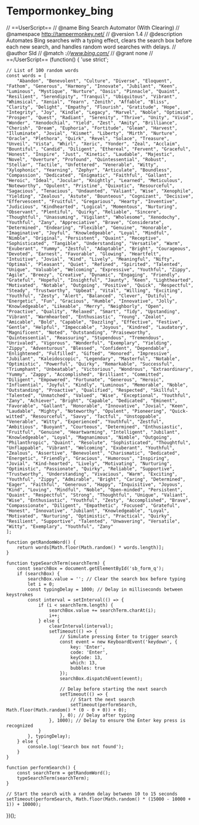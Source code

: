# Tempormonkey_bing

// ==UserScript==
// @name         Bing Search Automator (With Clearing)
// @namespace    http://tampermonkey.net/
// @version      1.4
// @description  Automates Bing searches with a typing effect, clears the search box before each new search, and handles random word searches with delays.
// @author       Sld
// @match        *://www.bing.com/*
// @grant        none
// ==/UserScript==
(function() {
    'use strict';

    // List of 100 random words
    const words = [
        "Abandon", "Benevolent", "Culture", "Diverse", "Eloquent", "Fathom", "Generous", "Harmony", "Innovate", "Jubilant", "Keen", "Luminous", "Mystique", "Nurture", "Oasis", "Pinnacle", "Quaint", "Resilient", "Serendipity", "Tranquil", "Ubiquitous", "Vibrant", "Whimsical", "Xenial", "Yearn", "Zenith", "Affable", "Bliss", "Clarity", "Delight", "Empathy", "Flourish", "Gratitude", "Hope", "Integrity", "Joy", "Kindle", "Legacy", "Marvel", "Noble", "Optimism", "Prosper", "Quest", "Radiant", "Serenity", "Thrive", "Unity", "Vivid", "Wonder", "Xenodochial", "Yield", "Zest", "Amity", "Brilliance", "Cherish", "Dream", "Euphoria", "Fortitude", "Gleam", "Harvest", "Illuminate", "Jovial", "Kismet", "Liberty", "Mirth", "Nurture", "Oracle", "Plethora", "Quirk", "Revel", "Solace", "Treasure", "Unveil", "Vista", "Whirl", "Xeric", "Yonder", "Zeal", "Acclaim", "Bountiful", "Candid", "Diligent", "Ethereal", "Fervent", "Graceful", "Honest", "Inspire", "Just", "Kinetic", "Laudable", "Majestic", "Novel", "Overture", "Profound", "Quintessential", "Robust", "Stellar", "Tactile", "Unfettered", "Venerable", "Witty", "Xylophonic", "Yearning", "Zephyr", "Articulate", "Boundless", "Compassion", "Dedicated", "Enigmatic", "Faithful", "Gallant", "Heroic", "Ideal", "Jocular", "Knightly", "Learned", "Meticulous", "Noteworthy", "Opulent", "Pristine", "Quixotic", "Resourceful", "Sagacious", "Tenacious", "Undaunted", "Valiant", "Wise", "Xenophile", "Yielding", "Zealous", "Astute", "Bounteous", "Cognizant", "Decisive", "Effervescent", "Fruitful", "Gregarious", "Hearty", "Inventive", "Judicious", "Kindhearted", "Logical", "Momentous", "Nurturing", "Observant", "Plentiful", "Quirky", "Reliable", "Sincere", "Thoughtful", "Unassuming", "Vigilant", "Wholesome", "Xenodochy", "Youthful", "Zany", "Appreciative", "Brave", "Considerate", "Determined", "Endearing", "Flexible", "Genuine", "Honorable", "Imaginative", "Joyful", "Knowledgeable", "Loyal", "Mindful", "Nimble", "Original", "Persistent", "Quaint", "Receptive", "Sophisticated", "Tangible", "Understanding", "Versatile", "Warm", "Exuberant", "Yummy", "Zestful", "Adaptable", "Bright", "Courageous", "Devoted", "Earnest", "Favorable", "Glowing", "Heartfelt", "Intuitive", "Jovial", "Kind", "Lively", "Meaningful", "Nifty", "Optimal", "Pleasant", "Quiet", "Refined", "Spirited", "Talented", "Unique", "Valuable", "Welcoming", "Expressive", "Youthful", "Zippy", "Agile", "Breezy", "Creative", "Dynamic", "Engaging", "Friendly", "Grateful", "Hopeful", "Insightful", "Jaunty", "Keen", "Lighthearted", "Motivated", "Notable", "Outgoing", "Positive", "Quick", "Respectful", "Steady", "Trustworthy", "Upbeat", "Vital", "Willing", "Exciting", "Youthful", "Zesty", "Alert", "Balanced", "Clever", "Dutiful", "Energetic", "Fun", "Gracious", "Humble", "Innovative", "Jolly", "Knowledgeable", "Likeable", "Merry", "Neighborly", "Open", "Proactive", "Quality", "Relaxed", "Smart", "Tidy", "Upstanding", "Vibrant", "Warmhearted", "Enthusiastic", "Young", "Zealot", "Amicable", "Bold", "Capable", "Dazzling", "Effective", "Festive", "Gentle", "Helpful", "Impeccable", "Joyous", "Kindred", "Laudatory", "Magnificent", "Noted", "Outstanding", "Praiseworthy", "Quintessential", "Reassuring", "Stupendous", "Tremendous", "Unrivaled", "Vigorous", "Wonderful", "Exemplary", "Yielding", "Zippy", "Adventurous", "Blessed", "Confident", "Dependable", "Enlightened", "Fulfilled", "Gifted", "Honored", "Impressive", "Jubilant", "Kaleidoscopic", "Legendary", "Masterful", "Notable", "Optimistic", "Powerful", "Quirky", "Remarkable", "Successful", "Triumphant", "Unbeatable", "Victorious", "Wondrous", "Extraordinary", "Yummy", "Zappy", "Accomplished", "Brilliant", "Committed", "Diligent", "Empowered", "Fortunate", "Generous", "Heroic", "Influential", "Joyful", "Kindly", "Luminous", "Memorable", "Noble", "Outstanding", "Proactive", "Qualified", "Respected", "Skillful", "Talented", "Unmatched", "Valued", "Wise", "Exceptional", "Youthful", "Zany", "Achiever", "Bright", "Capable", "Dedicated", "Eminent", "Favorable", "Gallant", "Honorable", "Innovative", "Jovial", "Keen", "Laudable", "Mighty", "Noteworthy", "Opulent", "Pioneering", "Quick-witted", "Resourceful", "Savvy", "Tactful", "Unstoppable", "Venerable", "Witty", "Experienced", "Youthful", "Zestful", "Ambitious", "Buoyant", "Courteous", "Determined", "Enthusiastic", "Fruitful", "Genuine", "Heartwarming", "Intelligent", "Jubilant", "Knowledgeable", "Loyal", "Magnanimous", "Nimble", "Outgoing", "Philanthropic", "Quaint", "Resolute", "Sophisticated", "Thoughtful", "Unflappable", "Vibrant", "Welcoming", "Exuberant", "Youthful", "Zealous", "Assertive", "Benevolent", "Charismatic", "Dedicated", "Energetic", "Friendly", "Gracious", "Humorous", "Inspiring", "Jovial", "Kind-hearted", "Lively", "Motivating", "Nurturing", "Optimistic", "Passionate", "Quirky", "Reliable", "Supportive", "Trustworthy", "Understanding", "Vivacious", "Warm", "Exciting", "Youthful", "Zippy", "Admirable", "Bright", "Caring", "Determined", "Eager", "Faithful", "Generous", "Happy", "Inquisitive", "Joyous", "Kind", "Loving", "Mindful", "Noble", "Open-minded", "Persistent", "Quaint", "Respectful", "Strong", "Thoughtful", "Unique", "Valiant", "Wise", "Enthusiastic", "Youthful", "Zesty", "Accomplished", "Brave", "Compassionate", "Diligent", "Empathetic", "Focused", "Grateful", "Honest", "Innovative", "Jubilant", "Knowledgeable", "Loyal", "Motivated", "Nurturing", "Optimistic", "Practical", "Quirky", "Resilient", "Supportive", "Talented", "Unwavering", "Versatile", "Witty", "Exemplary", "Youthful", "Zany"
    ];

    function getRandomWord() {
        return words[Math.floor(Math.random() * words.length)];
    }

    function typeSearchTerm(searchTerm) {
        const searchBox = document.getElementById('sb_form_q');
        if (searchBox) {
            searchBox.value = ''; // Clear the search box before typing
            let i = 0;
            const typingDelay = 1000; // Delay in milliseconds between keystrokes
            const interval = setInterval(() => {
                if (i < searchTerm.length) {
                    searchBox.value += searchTerm.charAt(i);
                    i++;
                } else {
                    clearInterval(interval);
                    setTimeout(() => {
                        // Simulate pressing Enter to trigger search
                        const event = new KeyboardEvent('keydown', {
                            key: 'Enter',
                            code: 'Enter',
                            keyCode: 13,
                            which: 13,
                            bubbles: true
                        });
                        searchBox.dispatchEvent(event);

                        // Delay before starting the next search
                        setTimeout(() => {
                            // Start the next search
                            setTimeout(performSearch, Math.floor(Math.random() * (0 - 0 + 0)) + 0);
                        }, 0); // Delay after typing
                    }, 1000); // Delay to ensure the Enter key press is recognized
                }
            }, typingDelay);
        } else {
            console.log('Search box not found');
        }
    }

    function performSearch() {
        const searchTerm = getRandomWord();
        typeSearchTerm(searchTerm);
    }

    // Start the search with a random delay between 10 to 15 seconds
    setTimeout(performSearch, Math.floor(Math.random() * (15000 - 10000 + 1)) + 10000);
})();
